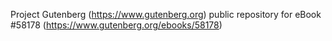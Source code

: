Project Gutenberg (https://www.gutenberg.org) public repository for
eBook #58178 (https://www.gutenberg.org/ebooks/58178)
